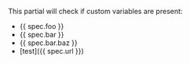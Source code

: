This partial will check if custom variables are present:

* {{ spec.foo }}
* {{ spec.bar }}
* {{ spec.bar.baz }}
* [test]({{ spec.url }})
